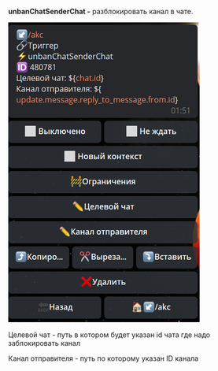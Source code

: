 
**unbanChatSenderChat -** разблокировать канал в чате.


![](./1.png)



Целевой чат - путь в котором будет указан id чата где надо заблокировать канал

Канал отправителя - путь по которому указан ID канала





